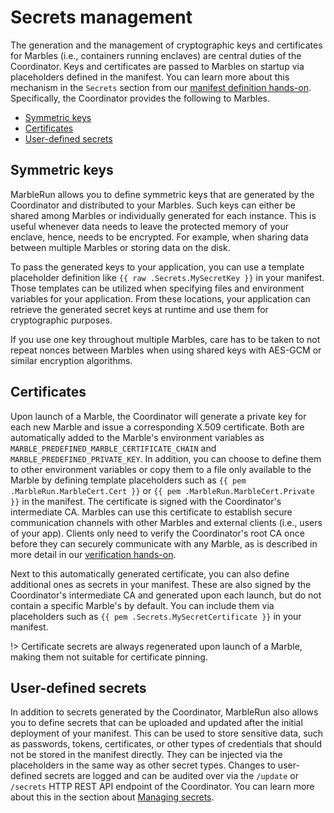 # Secrets management

The generation and the management of cryptographic keys and certificates for Marbles (i.e., containers running enclaves) are central duties of the Coordinator. Keys and certificates are passed to Marbles on startup via placeholders defined in the manifest. You can learn more about this mechanism in the `Secrets` section from our [manifest definition hands-on](workflows/define-manifest.md?id=secrets). Specifically, the Coordinator provides the following to Marbles.

* [Symmetric keys](#symmetric-keys)
* [Certificates](#certificates)
* [User-defined secrets](#user-defined-secrets)

## Symmetric keys
MarbleRun allows you to define symmetric keys that are generated by the Coordinator and distributed to your Marbles.
Such keys can either be shared among Marbles or individually generated for each instance.
This is useful whenever data needs to leave the protected memory of your enclave, hence, needs to be encrypted. For example, when sharing data between multiple Marbles or storing data on the disk.

To pass the generated keys to your application, you can use a template placeholder definition like `{{ raw .Secrets.MySecretKey }}` in your manifest. Those templates can be utilized when specifying files and environment variables for your application. From these locations, your application can retrieve the generated secret keys at runtime and use them for cryptographic purposes.

If you use one key throughout multiple Marbles, care has to be taken to not repeat nonces between Marbles when using shared keys with AES-GCM or similar encryption algorithms.

## Certificates
Upon launch of a Marble, the Coordinator will generate a private key for each new Marble and issue a corresponding X.509 certificate. Both are automatically added to the Marble's environment variables as `MARBLE_PREDEFINED_MARBLE_CERTIFICATE_CHAIN` and `MARBLE_PREDEFINED_PRIVATE_KEY`. In addition, you can choose to define them to other environment variables or copy them to a file only available to the Marble by defining template placeholders such as `{{ pem .MarbleRun.MarbleCert.Cert }}` or `{{ pem .MarbleRun.MarbleCert.Private }}` in the manifest. The certificate is signed with the Coordinator's intermediate CA. Marbles can use this certificate to establish secure communication channels with other Marbles and external clients (i.e., users of your app). Clients only need to verify the Coordinator's root CA once before they can securely communicate with any Marble, as is described in more detail in our [verification hands-on](workflows/verification.md).

Next to this automatically generated certificate, you can also define additional ones  as secrets in your manifest. These are also signed by the Coordinator's intermediate CA and generated upon each launch, but do not contain a specific Marble's by default. You can include them via placeholders such as `{{ pem .Secrets.MySecretCertificate }}` in your manifest.

!> Certificate secrets are always regenerated upon launch of a Marble, making them not suitable for certificate pinning.

## User-defined secrets

In addition to secrets generated by the Coordinator, MarbleRun also allows you to define secrets that can be uploaded and updated after the initial deployment of your manifest. This can be used to store sensitive data, such as passwords, tokens, certificates, or other types of credentials that should not be stored in the manifest directly. They can be injected via the placeholders in the same way as other secret types. Changes to user-defined secrets are logged and can be audited over via the `/update` or `/secrets` HTTP REST API endpoint of the Coordinator. You can learn more about this in the section about [Managing secrets](workflows/managing-secrets).

